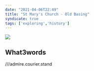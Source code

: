```yaml
---
date: "2021-04-06T22:49"
title: "St Mary's Church - Old Basing"
syndicate: true
tags: ['exploring','history']
---
```


![](https://res.cloudinary.com/dqpknoetx/image/upload/c_scale,w_1200/v1617745477/churches/hampshire/Old%20Basing/_DSC9064.jpg)

## What3words

///admire.courier.stand
